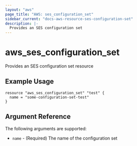 ```yaml
---
layout: "aws"
page_title: "AWS: ses_configuration_set"
sidebar_current: "docs-aws-resource-ses-configuration-set"
description: |-
  Provides an SES configuration set
---
```


# aws\_ses\_configuration_set

Provides an SES configuration set resource

## Example Usage

```hcl
resource "aws_ses_configuration_set" "test" {
  name = "some-configuration-set-test"
}
```

## Argument Reference

The following arguments are supported:

* `name` - (Required) The name of the configuration set
